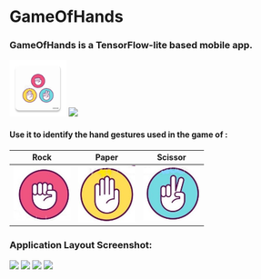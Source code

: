 # GameOfHands

### GameOfHands is a TensorFlow-lite based mobile app.  
<img src="https://github.com/sunil-kumarr/GameOfHands/blob/master/app/src/main/ic_launcher-web.png" width="100">
<img src="https://www.gstatic.com/devrel-devsite/prod/vf4ca28c48392b1412e7b030290622a0dd55b62dec1202c59f119b1e23227c988/tensorflow/images/lockup.svg" width="300">

#### Use it to identify the hand gestures used in the game of :

**Rock**         |  **Paper** | **Scissor**
:-------------------------:|:-------------------------:|:-------------------:
<img src="https://github.com/sunil-kumarr/GameOfHands/blob/master/app/src/main/res/drawable/rock.jpg" width="100"> | <img src="https://github.com/sunil-kumarr/GameOfHands/blob/master/app/src/main/res/drawable/paper.jpg" width="100">|<img src="https://github.com/sunil-kumarr/GameOfHands/blob/master/app/src/main/res/drawable/scissor.jpg" width="100"> 

### Application Layout Screenshot: 

<img src="https://github.com/sunil-kumarr/GameOfHands/blob/master/screenshots/homescreen" width="100">
<img src="https://github.com/sunil-kumarr/GameOfHands/blob/master/screenshots/rockscreen" width="100">
<img src="https://github.com/sunil-kumarr/GameOfHands/blob/master/screenshots/paperscreen" width="100">
<img src="https://github.com/sunil-kumarr/GameOfHands/blob/master/screenshots/scissorscreen" width="100">